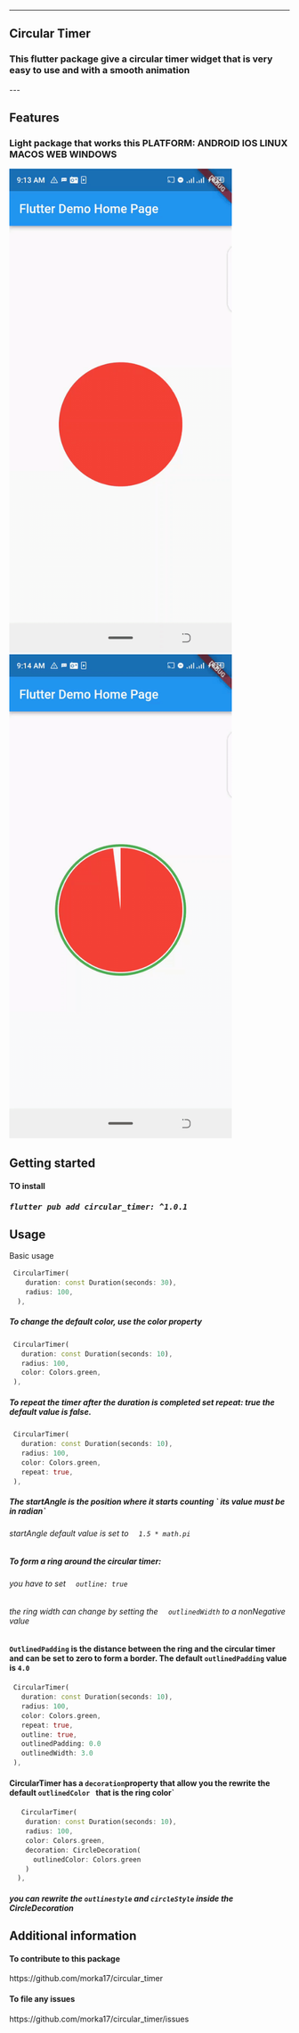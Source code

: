 <!-- 
This README describes the package. If you publish this package to pub.dev,
this README's contents appear on the landing page for your package.

For information about how to write a good package README, see the guide for
[writing package pages](https://dart.dev/guides/libraries/writing-package-pages). 

For general information about developing packages, see the Dart guide for
[creating packages](https://dart.dev/guides/libraries/create-library-packages)
and the Flutter guide for
[developing packages and plugins](https://flutter.dev/developing-packages). 
-->
---
<h2>Circular Timer</h2>
<h3>This flutter package give a circular timer widget that is very easy to use and with a smooth animation</h3>
---



## Features
<h3>Light package that works this PLATFORM: ANDROID IOS LINUX MACOS WEB WINDOWS</h3>

<img src="example/screen_records/timer.gif" width=400>
<img src="example/screen_records/outlined-timer.gif" width=400>

## Getting started
<h4>TO install </h4>
<h5><kbd>flutter pub add circular_timer: ^1.0.1</kbd></h5>

## Usage


Basic usage

```dart
 CircularTimer(
    duration: const Duration(seconds: 30),
    radius: 100,
  ),
```

<h5>To change the default color, use the color property </h5>

 ```dart
  CircularTimer(
    duration: const Duration(seconds: 10),
    radius: 100,
    color: Colors.green,
  ),
```

<h5>To repeat the timer after the duration is completed set <i>repeat: true</i> the default value is false.</h5>

 ```dart
  CircularTimer(
    duration: const Duration(seconds: 10),
    radius: 100,
    color: Colors.green,
    repeat: true,
  ),
```

<h5>The startAngle is the position where it starts counting ` its value must be in radian`</h5>
<h6>startAngle default value is set to 
 <code> <i> 1.5 * math.pi</i></code>
</h6> 

  



<h5>To form a ring around the circular timer:</h5>
<h6>you have to set  <code> <i> outline: true</i></code></h6>
<h6> the ring width can change by setting the <code> <i> outlinedWidth</i></code> to a nonNegative value </h6>

<h4><code>OutlinedPadding</code> is the distance between the ring and the circular timer and can be set to zero to form a border. The default <code>outlinedPadding</code> value is <code>4.0</code></h4>

 ```dart
  CircularTimer(
    duration: const Duration(seconds: 10),
    radius: 100,
    color: Colors.green,
    repeat: true,
    outline: true,
    outlinedPadding: 0.0
    outlinedWidth: 3.0
  ),
```

<h4>CircularTimer has a <code>decoration</code>property that allow you the rewrite the default <code>outlinedColor </code> that is the ring color`</h4>

```dart 
   CircularTimer(
    duration: const Duration(seconds: 10),
    radius: 100,
    color: Colors.green,
    decoration: CircleDecoration(
      outlinedColor: Colors.green
    )
  ),
```
<h5>you can rewrite the <code>outlinestyle</code> and <code>circleStyle</code> inside the CircleDecoration</h5>

## Additional information

<h4>To contribute to this package</h4>
https://github.com/morka17/circular_timer

<h4>To file any issues </h4>
https://github.com/morka17/circular_timer/issues
